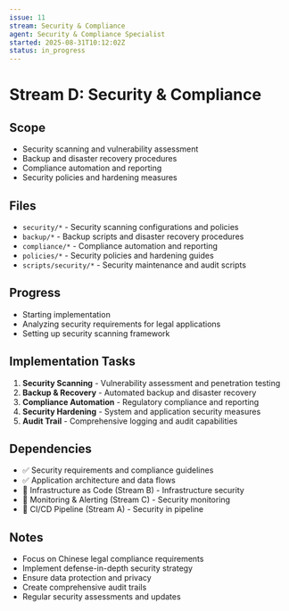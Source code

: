 ```yaml
---
issue: 11
stream: Security & Compliance
agent: Security & Compliance Specialist
started: 2025-08-31T10:12:02Z
status: in_progress
---
```


# Stream D: Security & Compliance

## Scope
- Security scanning and vulnerability assessment
- Backup and disaster recovery procedures
- Compliance automation and reporting
- Security policies and hardening measures

## Files
- `security/*` - Security scanning configurations and policies
- `backup/*` - Backup scripts and disaster recovery procedures
- `compliance/*` - Compliance automation and reporting
- `policies/*` - Security policies and hardening guides
- `scripts/security/*` - Security maintenance and audit scripts

## Progress
- Starting implementation
- Analyzing security requirements for legal applications
- Setting up security scanning framework

## Implementation Tasks
1. **Security Scanning** - Vulnerability assessment and penetration testing
2. **Backup & Recovery** - Automated backup and disaster recovery
3. **Compliance Automation** - Regulatory compliance and reporting
4. **Security Hardening** - System and application security measures
5. **Audit Trail** - Comprehensive logging and audit capabilities

## Dependencies
- ✅ Security requirements and compliance guidelines
- ✅ Application architecture and data flows
- 🔄 Infrastructure as Code (Stream B) - Infrastructure security
- 🔄 Monitoring & Alerting (Stream C) - Security monitoring
- 🔄 CI/CD Pipeline (Stream A) - Security in pipeline

## Notes
- Focus on Chinese legal compliance requirements
- Implement defense-in-depth security strategy
- Ensure data protection and privacy
- Create comprehensive audit trails
- Regular security assessments and updates